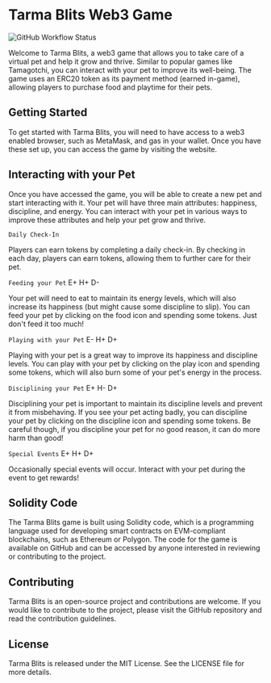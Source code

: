 # Tarma Blits Web3 Game
![GitHub Workflow Status](https://img.shields.io/github/actions/workflow/status/russellpwirtz/tarma-blits-solidity/truffle-test.yml)

Welcome to Tarma Blits, a web3 game that allows you to take care of a virtual pet and help it grow and thrive. Similar to popular games like Tamagotchi, you can interact with your pet to improve its well-being. The game uses an ERC20 token as its payment method (earned in-game), allowing players to purchase food and playtime for their pets.

## Getting Started

To get started with Tarma Blits, you will need to have access to a web3 enabled browser, such as MetaMask, and gas in your wallet. Once you have these set up, you can access the game by visiting the website.

## Interacting with your Pet

Once you have accessed the game, you will be able to create a new pet and start interacting with it. Your pet will have three main attributes: happiness, discipline, and energy. You can interact with your pet in various ways to improve these attributes and help your pet grow and thrive.

`Daily Check-In`

Players can earn tokens by completing a daily check-in. By checking in each day, players can earn tokens, allowing them to further care for their pet.

`Feeding your Pet` E+ H+ D-

Your pet will need to eat to maintain its energy levels, which will also increase its happiness (but might cause some discipline to slip). You can feed your pet by clicking on the food icon and spending some tokens. Just don't feed it too much!

`Playing with your Pet` E- H+ D+

Playing with your pet is a great way to improve its happiness and discipline levels. You can play with your pet by clicking on the play icon and spending some tokens, which will also burn some of your pet's energy in the process.

`Disciplining your Pet` E+ H- D+

Disciplining your pet is important to maintain its discipline levels and prevent it from misbehaving. If you see your pet acting badly, you can discipline your pet by clicking on the discipline icon and spending some tokens. Be careful though, if you discipline your pet for no good reason, it can do more harm than good!

`Special Events` E+ H+ D+

Occasionally special events will occur. Interact with your pet during the event to get rewards!

## Solidity Code

The Tarma Blits game is built using Solidity code, which is a programming language used for developing smart contracts on EVM-compliant blockchains, such as Ethereum or Polygon. The code for the game is available on GitHub and can be accessed by anyone interested in reviewing or contributing to the project.

## Contributing

Tarma Blits is an open-source project and contributions are welcome. If you would like to contribute to the project, please visit the GitHub repository and read the contribution guidelines. 

## License

Tarma Blits is released under the MIT License. See the LICENSE file for more details.
